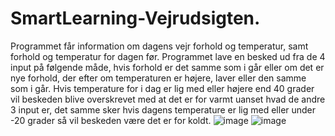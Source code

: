 # SmartLearning-Vejrudsigten.
Programmet får information om dagens vejr forhold og temperatur, samt forhold og temperatur for dagen før. Programmet lave en besked ud fra de 4 input på følgende måde, hvis forhold er det samme som i går eller om det er nye forhold, der efter om temperaturen er højere, laver eller den samme som i går. Hvis temperature for i dag er lig med eller højere end 40 grader vil beskeden blive overskrevet med at det er for varmt uanset hvad de andre 3 input er, det samme sker hvis dagens temperature er lig med eller under -20 grader så vil beskeden være det er for koldt.
![image](https://user-images.githubusercontent.com/39729843/138594284-c8e6daf8-c94f-4aae-bee2-3d6134dfdb0c.png)
![image](https://user-images.githubusercontent.com/39729843/138595368-e0d1590c-dcc7-4293-91d5-70ee162405d3.png)
